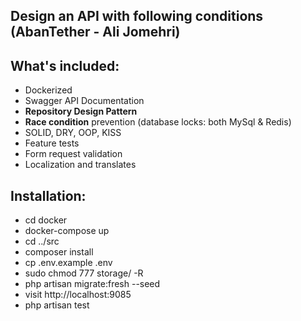## Design an API with following conditions (AbanTether - Ali Jomehri)

## What's included:

- Dockerized
- Swagger API Documentation
- <b>Repository Design Pattern</b>
- <b>Race condition</b> prevention (database locks: both MySql & Redis)
- SOLID, DRY, OOP, KISS
- Feature tests
- Form request validation
- Localization and translates

## Installation:

- cd docker
- docker-compose up
- cd ../src
- composer install
- cp .env.example .env
- sudo chmod 777 storage/ -R
- php artisan migrate:fresh --seed
- visit http://localhost:9085
- php artisan test